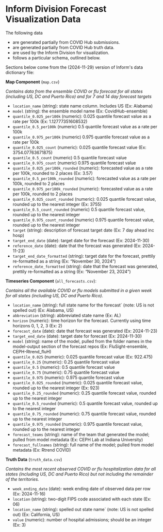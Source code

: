 # Inform Division Forecast Visualization Data

The following data

* are generated partially from COVID Hub submissions.
* are generated partially from COVID Hub truth data.
* are used by the Inform Division for visualization.
* follows a particular schema, outlined below.

Sections below come from the (2024-11-29) version of Inform's data dictionary file:

__Map Component__ (`map.csv`)

_Contains data from the ensemble COVID or flu forecast for all states (including US, DC and Puerto Rico) and for 7 and 14 day forecast targets_


* `location_name` (string): state name column. Includes US (Ex: Alabama)
* `model` (string): the ensemble model name (Ex: CovidHub-ensemble)
* `quantile_0.025_per100k` (numeric): 0.025 quantile forecast value as a rate per 100k (Ex: 1.12777351608532) 
* `quantile_0.5_per100k` (numeric) 0.5 quantile forecast value as a rate per 100k 
* `quantile_0.975_per100k` (numeric) 0.975 quantile forecast value as a rate per 100k 
* `quantile_0.025_count` (numeric): 0.025 quantile forecast value (Ex: 3754.07763671875) 
* `quantile_0.5_count` (numeric) 0.5 quantile forecast value 
* `quantile_0.975_count` (numeric) 0.975 quantile forecast value 
* `quantile_0.025_per100k_rounded` (numeric): forecasted value as a rate per 100k, rounded to 2 places (Ex: 3.57) 
* `quantile_0.5_per100k_rounded` (numeric): forecasted value as a rate per 100k, rounded to 2 places 
* `quantile_0.975_per100k_rounded` (numeric): forecasted value as a rate per 100k, rounded to 2 places 
* `quantile_0.025_count_rounded` (numeric): 0.025 quantile forecast value, rounded up to the nearest integer (Ex: 3755) 
* `quantile_0.5_count_rounded` (numeric) 0.5 quantile forecast value, rounded up to the nearest integer 
* `quantile_0.975_count_rounded` (numeric) 0.975 quantile forecast value, rounded up to the nearest integer 
* `target` (string): description of forecast target date (Ex: 7 day ahead inc hosp) 
* `target_end_date` (date): target date for the forecast (Ex: 2024-11-30) 
* `reference_date` (date): date that the forecast was generated (Ex: 2024-11-23)
* `target_end_date_formatted` (string): target date for the forecast, prettily re-formatted as a string (Ex: “November 30, 2024”)
* `reference_date_formatted` (string): date that the forecast was generated, prettily re-formatted as a string (Ex: “November 23, 2024”)

__Timeseries Component__ (`all_forecasts.csv`):

_Contains all the available COVID or flu models submitted in a given week for all states (including US, DC and Puerto Rico)._

* `location_name` (string): full state name for the forecast` (note: US is not spelled out) (Ex: Alabama, US) 
* `abbreviation` (string): abbreviated state name (Ex: AL) 
* `horizon` (numeric): time horizon for the forecast. Currently using time horizons 0, 1, 2, 3 (Ex: 2) 
* `forecast_date` (date): date that forecast was generated (Ex: 2024-11-23) 
* `target_end_date` (date): target date for forecast (Ex: 2024-11-30) 
* `model` (string): name of the model, pulled from the folder names in the model-output section of the forecast repos (Ex: FluSight-ensemble, CEPH-Rtrend_fluH)
* `quantile_0.025` (numeric): 0.025 quantile forecast value (Ex: 922.475)
* `quantile_0.25` (numeric): 0.25 quantile forecast value 
* `quantile_0.5` (numeric): 0.5 quantile forecast value 
* `quantile_0.75` (numeric): 0.75 quantile forecast value 
* `quantile_0.975` (numeric): 0.975 quantile forecast value 
* `quantile_0.025_rounded` (numeric): 0.025 quantile forecast value, rounded up to the nearest integer (Ex: 923)
* `quantile_0.25_rounded` (numeric): 0.25 quantile forecast value, rounded up to the nearest integer 
* `quantile_0.5_rounded` (numeric): 0.5 quantile forecast value, rounded up to the nearest integer 
* `quantile_0.75_rounded` (numeric): 0.75 quantile forecast value, rounded up to the nearest integer 
* `quantile_0.975_rounded` (numeric): 0.975 quantile forecast value, rounded up to the nearest integer 
* `forecast_teams` (string): name of the team that generated the model; pulled from model metadata (Ex: CEPH Lab at Indiana University)
* `forecast_fullnames` (string): full name of the model; pulled from model metadata (Ex: Rtrend COVID)

__Truth Data__ (`truth_data.csv`) 

_Contains the most recent observed COVID or flu hospitalization data for all states (including US, DC and Puerto Rico) but not including the remainder of the territories._


* `week_ending_date` (date): week ending date of observed data per row (Ex: 2024-11-16) 
* `location` (string): two-digit FIPS code associated with each state (Ex: 06) 
* `location_name` (string): spelled out state name` (note: US is not spelled out) (Ex: California, US)
* `value` (numeric): number of hospital admissions; should be an integer (Ex: 3)